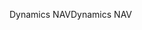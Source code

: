 <span data-ttu-id="d2ba3-101">Dynamics NAV</span><span class="sxs-lookup"><span data-stu-id="d2ba3-101">Dynamics NAV</span></span>